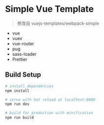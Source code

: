 
# Simple Vue Template

> 修改自 vuejs-templates/webpack-simple 

 - vue
 - vuex
 - vue-router
 - pug
 - sass-loader
 - Prettier

## Build Setup

```bash
# install dependencies
npm install

# serve with hot reload at localhost:8080
npm run dev

# build for production with minification
npm run build
```
